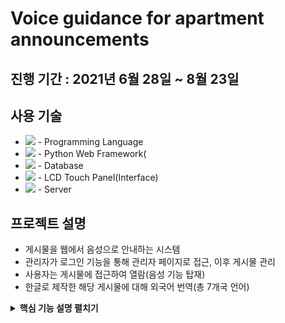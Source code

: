 # Voice guidance for apartment announcements

## 진행 기간 : 2021년 6월 28일 ~ 8월 23일

## 사용 기술
+ <img src ="https://img.shields.io/badge/Python-3776AB?style=flat-square&logo=Python&logoColor=white"/> - Programming Language
+ <img src ="https://img.shields.io/badge/django-%23092E20.svg?style=flat-square&logo=django&logoColor=white"/> - Python Web Framework(
+ <img src ="https://img.shields.io/badge/MariaDB-003545?style=flat-square&logo=mariadb&logoColor=white"/> - Database
+ <img src="https://img.shields.io/badge/Raspberry Pi-A22846?style=flat-square&logo=Raspberry Pi&logoColor=white"/> - LCD Touch Panel(Interface)
+ <img src="https://img.shields.io/badge/nginx-%23009639.svg?style=flat-square&logo=nginx&logoColor=white"/> - Server

## 프로젝트 설명
+ 게시물을 웹에서 음성으로 안내하는 시스템
+ 관리자가 로그인 기능을 통해 관리자 페이지로 접근, 이후 게시물 관리
+ 사용자는 게시물에 접근하여 열람(음성 기능 탑재)
+ 한글로 제작한 해당 게시물에 대해 외국어 번역(총 7개국 언어)


<details>
<summary><b>핵심 기능 설명 펼치기</b></summary>
<div markdown="1">

### 1. 전체 흐름도


</details>
  
